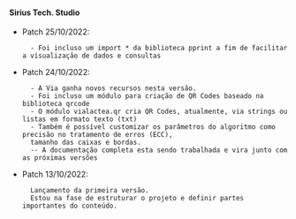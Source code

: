 #### Sirius Tech. Studio

- Patch 25/10/2022:
         
        - Foi incluso um import * da biblioteca pprint a fim de facilitar a visualização de dados e consultas

- Patch 24/10/2022:

        - A Via ganha novos recursos nesta versão.
        - Foi incluso um módulo para criação de QR Codes baseado na biblioteca qrcode
        - O módulo vialactea.qr cria QR Codes, atualmente, via strings ou listas em formato texto (txt)
        - Também é possível customizar os parâmetros do algoritmo como precisão no tratamento de erros (ECC),
        tamanho das caixas e bordas.
        -- A documentação completa esta sendo trabalhada e vira junto com as próximas versões

- Patch 13/10/2022:

        Lançamento da primeira versão.
        Estou na fase de estruturar o projeto e definir partes importantes do conteúdo.

    